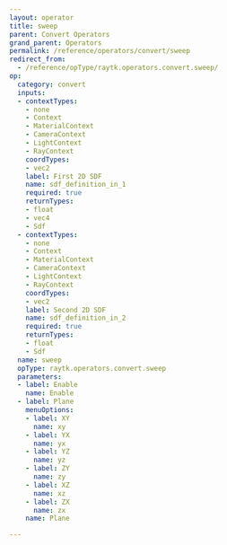 ```yaml
---
layout: operator
title: sweep
parent: Convert Operators
grand_parent: Operators
permalink: /reference/operators/convert/sweep
redirect_from:
  - /reference/opType/raytk.operators.convert.sweep/
op:
  category: convert
  inputs:
  - contextTypes:
    - none
    - Context
    - MaterialContext
    - CameraContext
    - LightContext
    - RayContext
    coordTypes:
    - vec2
    label: First 2D SDF
    name: sdf_definition_in_1
    required: true
    returnTypes:
    - float
    - vec4
    - Sdf
  - contextTypes:
    - none
    - Context
    - MaterialContext
    - CameraContext
    - LightContext
    - RayContext
    coordTypes:
    - vec2
    label: Second 2D SDF
    name: sdf_definition_in_2
    required: true
    returnTypes:
    - float
    - Sdf
  name: sweep
  opType: raytk.operators.convert.sweep
  parameters:
  - label: Enable
    name: Enable
  - label: Plane
    menuOptions:
    - label: XY
      name: xy
    - label: YX
      name: yx
    - label: YZ
      name: yz
    - label: ZY
      name: zy
    - label: XZ
      name: xz
    - label: ZX
      name: zx
    name: Plane

---
```

